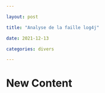 ```yaml
---

layout: post

title: "Analyse de la faille log4j"

date: 2021-12-13

categories: divers

---
```


# New Content
